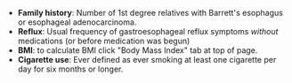 * **Family history**: Number of 1st degree relatives with Barrett's esophagus or esophageal adenocarcinoma.
* **Reflux**: Usual frequency of gastroesophageal reflux symptoms *without* medications (or before medication was begun)
* **BMI**: to calculate BMI click "Body Mass Index" tab at top of page.
* **Cigarette use**: Ever defined as ever smoking at least one cigarette per day for six months or longer.
                    
